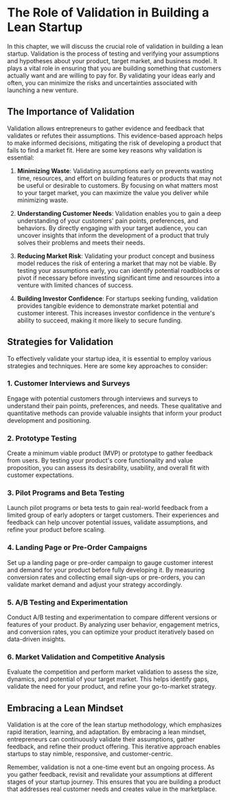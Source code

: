The Role of Validation in Building a Lean Startup
==========================================================

In this chapter, we will discuss the crucial role of validation in building a lean startup. Validation is the process of testing and verifying your assumptions and hypotheses about your product, target market, and business model. It plays a vital role in ensuring that you are building something that customers actually want and are willing to pay for. By validating your ideas early and often, you can minimize the risks and uncertainties associated with launching a new venture.

The Importance of Validation
----------------------------

Validation allows entrepreneurs to gather evidence and feedback that validates or refutes their assumptions. This evidence-based approach helps to make informed decisions, mitigating the risk of developing a product that fails to find a market fit. Here are some key reasons why validation is essential:

1. **Minimizing Waste**: Validating assumptions early on prevents wasting time, resources, and effort on building features or products that may not be useful or desirable to customers. By focusing on what matters most to your target market, you can maximize the value you deliver while minimizing waste.

2. **Understanding Customer Needs**: Validation enables you to gain a deep understanding of your customers' pain points, preferences, and behaviors. By directly engaging with your target audience, you can uncover insights that inform the development of a product that truly solves their problems and meets their needs.

3. **Reducing Market Risk**: Validating your product concept and business model reduces the risk of entering a market that may not be viable. By testing your assumptions early, you can identify potential roadblocks or pivot if necessary before investing significant time and resources into a venture with limited chances of success.

4. **Building Investor Confidence**: For startups seeking funding, validation provides tangible evidence to demonstrate market potential and customer interest. This increases investor confidence in the venture's ability to succeed, making it more likely to secure funding.

Strategies for Validation
-------------------------

To effectively validate your startup idea, it is essential to employ various strategies and techniques. Here are some key approaches to consider:

### 1. **Customer Interviews and Surveys**

Engage with potential customers through interviews and surveys to understand their pain points, preferences, and needs. These qualitative and quantitative methods can provide valuable insights that inform your product development and positioning.

### 2. **Prototype Testing**

Create a minimum viable product (MVP) or prototype to gather feedback from users. By testing your product's core functionality and value proposition, you can assess its desirability, usability, and overall fit with customer expectations.

### 3. **Pilot Programs and Beta Testing**

Launch pilot programs or beta tests to gain real-world feedback from a limited group of early adopters or target customers. Their experiences and feedback can help uncover potential issues, validate assumptions, and refine your product before scaling.

### 4. **Landing Page or Pre-Order Campaigns**

Set up a landing page or pre-order campaign to gauge customer interest and demand for your product before fully developing it. By measuring conversion rates and collecting email sign-ups or pre-orders, you can validate market demand and adjust your strategy accordingly.

### 5. **A/B Testing and Experimentation**

Conduct A/B testing and experimentation to compare different versions or features of your product. By analyzing user behavior, engagement metrics, and conversion rates, you can optimize your product iteratively based on data-driven insights.

### 6. **Market Validation and Competitive Analysis**

Evaluate the competition and perform market validation to assess the size, dynamics, and potential of your target market. This helps identify gaps, validate the need for your product, and refine your go-to-market strategy.

Embracing a Lean Mindset
------------------------

Validation is at the core of the lean startup methodology, which emphasizes rapid iteration, learning, and adaptation. By embracing a lean mindset, entrepreneurs can continuously validate their assumptions, gather feedback, and refine their product offering. This iterative approach enables startups to stay nimble, responsive, and customer-centric.

Remember, validation is not a one-time event but an ongoing process. As you gather feedback, revisit and revalidate your assumptions at different stages of your startup journey. This ensures that you are building a product that addresses real customer needs and creates value in the marketplace.
